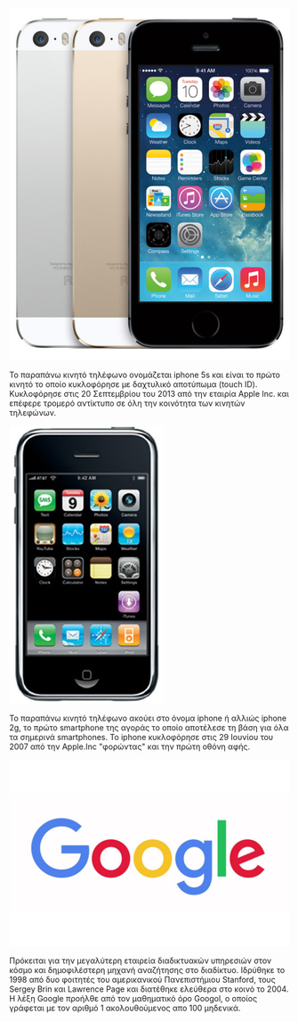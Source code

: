 ![ScreenShot](iPhone-5S-official-1.jpg)

Το παραπάνω κινητό τηλέφωνο ονομάζεται iphone 5s και είναι το πρώτο κινητό το οποίο κυκλοφόρησε με δαχτυλικό αποτύπωμα (touch ID). Κυκλοφόρησε στις 20 Σεπτεμβρίου του 2013 από την εταιρία Apple Inc. και επέφερε τρομερό αντίκτυπο σε όλη την κοινότητα των κινητών τηλεφώνων.

![ScreenShot](415zEu8xgBL.jpg)

Το παραπάνω κινητό τηλέφωνο ακούει στο όνομα iphone ή αλλιώς iphone 2g, το πρώτο smartphone της αγοράς το οποίο αποτέλεσε τη βάση για όλα τα σημερινά smartphones. Το iphone κυκλοφόρησε στις 29 Ιουνίου του 2007 από την Apple.Inc "φορώντας" και την πρώτη οθόνη αφής.

![ScreenShot](google2.0.0.jpg)

Πρόκειται για την μεγαλύτερη εταιρεία διαδικτυακών υπηρεσιών στον κόσμο και δημοφιλέστερη μηχανή αναζήτησης στο διαδίκτυο. Ιδρύθηκε το 1998 από δυο φοιτητές του αμερικανικού Πανεπιστήμιου Stanford, τους Sergey Brin και Lawrence Page και διατέθηκε ελεύθερα στο κοινό το 2004. Η λέξη Google προήλθε από τον μαθηματικό όρο Googol, ο οποίος γράφεται με τον αριθμό 1 ακολουθούμενος απο 100 μηδενικά.
